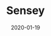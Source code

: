 ---
title: "Sensey" # appeared on a card component
date: 2020-01-19
description: Play with sensor events & detect gestures in a breeze. # appeared on a card component
weight: 2 # card ordering
link: https://github.com/nisrulz/sensey
repo: https://github.com/nisrulz/sensey
pinned: true # appeared on a overview page.
thumb: "" 
---